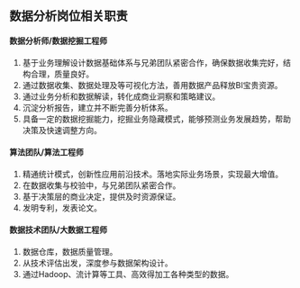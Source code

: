 ## 数据分析岗位相关职责

#### 数据分析师/数据挖掘工程师
1. 基于业务理解设计数据基础体系与兄弟团队紧密合作，确保数据收集完好，结构合理，质量良好。
2. 通过数据收集、数据处理及等可视化方法，善用数据产品释放BI宝贵资源。
3. 通过业务分析和数据解读，转化成商业洞察和策略建议。
4. 沉淀分析报告，建立并不断完善分析体系。
5. 具备一定的数据挖掘能力，挖掘业务隐藏模式，能够预测业务发展趋势，帮助决策及快速调整方向。

#### 算法团队/算法工程师
1. 精通统计模式，创新性应用前沿技术。落地实际业务场景，实现最大增值。
2. 在数据收集与校验中，与兄弟团队紧密合作。
3. 基于决策层的商业决定，提供及时资源保证。
4. 发明专利，发表论文。

#### 数据技术团队/大数据工程师
1. 数据仓库，数据质量管理。
2. 从技术评估出发，深度参与数据架构设计。
3. 通过Hadoop、流计算等工具、高效得加工各种类型的数据。
